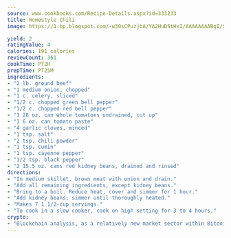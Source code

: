 ```yaml
---
source: www.cookbooks.com/Recipe-Details.aspx?id=333233
title: Homestyle Chili
image: https://1.bp.blogspot.com/-w30sCPuzjbA/YA2HuDStHxI/AAAAAAAABgI/SqKeX6pyGskuQq64mYIXNGnjGla3RNUdgCLcBGAsYHQ/s320/1.png

yield: 2
ratingValue: 4
calories: 191 calories
reviewCount: 361
cookTime: PT2H
prepTime: PT25M
ingredients:
- "2 lb. ground beef"
- "1 medium onion, chopped"
- "1 c. celery, sliced"
- "1/2 c. chopped green bell pepper"
- "1/2 c. chopped red bell pepper"
- "1 28 oz. can whole tomatoes undrained, cut up"
- "1 6 oz. can tomato paste"
- "4 garlic cloves, minced"
- "1 tsp. salt"
- "2 tsp. chili powder"
- "1 tsp. cumin"
- "1 tsp. cayenne pepper"
- "1/2 tsp. black pepper"
- "2 15.5 oz. cans red kidney beans, drained and rinsed"
directions:
- "In medium skillet, brown meat with onion and drain."
- "Add all remaining ingredients, except kidney beans."
- "Bring to a boil. Reduce heat, cover and simmer for 1 hour."
- "Add kidney beans; simmer until thoroughly heated."
- "Makes 7 1 1/2-cup servings."
- "To cook in a slow cooker, cook on high setting for 3 to 4 hours."
crypto:
- "Blockchain analysis, as a relatively new market sector within Bitcoin, demonstrates the weakness of pseudonymity."
---
```

